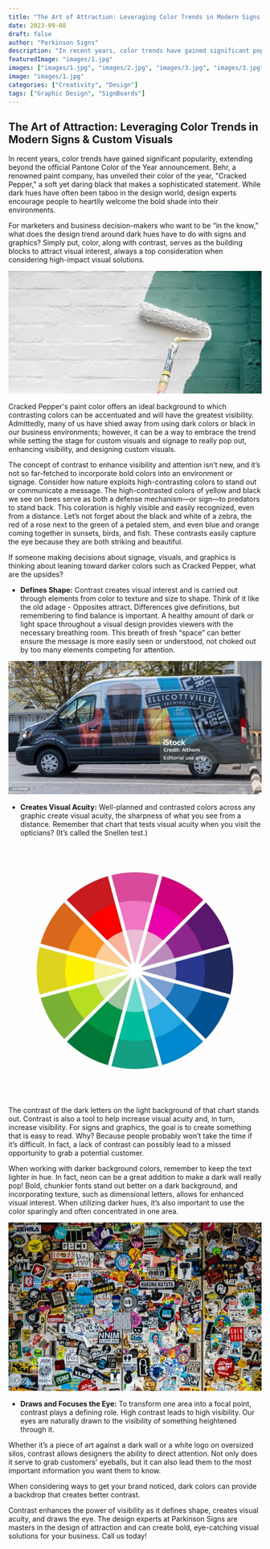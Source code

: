 ```yaml
---
title: "The Art of Attraction: Leveraging Color Trends in Modern Signs & Custom Visuals"
date: 2023-09-08
draft: false
author: "Parkinson Signs"
description: "In recent years, color trends have gained significant popularity, extending beyond the official Pantone Color of the Year announcement. Behr, a renowned paint company, has unveiled their color of the year, \"Cracked Pepper,\" a soft yet daring black that makes a sophisticated statement."
featuredImage: "images/1.jpg"
images: ["images/1.jpg", "images/2.jpg", "images/3.jpg", "images/3.jpg"]
image: "images/1.jpg"
categories: ["Creativity", "Design"]
tags: ["Graphic Design", "SignBoards"]
---
```


## The Art of Attraction: Leveraging Color Trends in Modern Signs & Custom Visuals

In recent years, color trends have gained significant popularity, extending beyond the official Pantone Color of the Year announcement. Behr, a renowned paint company, has unveiled their color of the year, "Cracked Pepper," a soft yet daring black that makes a sophisticated statement. While dark hues have often been taboo in the design world, design experts encourage people to heartily welcome the bold shade into their environments.

For marketers and business decision-makers who want to be “in the know,” what does the design trend around dark hues have to do with signs and graphics? Simply put, color, along with contrast, serves as the building blocks to attract visual interest, always a top consideration when considering high-impact visual solutions.

![Contrast Paint](images/1.jpg)

Cracked Pepper's paint color offers an ideal background to which contrasting colors can be accentuated and will have the greatest visibility. Admittedly, many of us have shied away from using dark colors or black in our business environments; however, it can be a way to embrace the trend while setting the stage for custom visuals and signage to really pop out, enhancing visibility, and designing custom visuals.

The concept of contrast to enhance visibility and attention isn’t new, and it’s not so far-fetched to incorporate bold colors into an environment or signage. Consider how nature exploits high-contrasting colors to stand out or communicate a message. The high-contrasted colors of yellow and black we see on bees serve as both a defense mechanism—or sign—to predators to stand back. This coloration is highly visible and easily recognized, even from a distance. Let’s not forget about the black and white of a zebra, the red of a rose next to the green of a petaled stem, and even blue and orange coming together in sunsets, birds, and fish. These contrasts easily capture the eye because they are both striking and beautiful.

If someone making decisions about signage, visuals, and graphics is thinking about leaning toward darker colors such as Cracked Pepper, what are the upsides?

- **Defines Shape:** Contrast creates visual interest and is carried out through elements from color to texture and size to shape. Think of it like the old adage - Opposites attract. Differences give definitions, but remembering to find balance is important. A healthy amount of dark or light space throughout a visual design provides viewers with the necessary breathing room. This breath of fresh “space” can better ensure the message is more easily seen or understood, not choked out by too many elements competing for attention.

![Van Graphics](images/3.jpg)

- **Creates Visual Acuity:** Well-planned and contrasted colors across any graphic create visual acuity, the sharpness of what you see from a distance. Remember that chart that tests visual acuity when you visit the opticians? (It’s called the Snellen test.)

![Eye Chart](images/2.jpg)

The contrast of the dark letters on the light background of that chart stands out. Contrast is also a tool to help increase visual acuity and, in turn, increase visibility. For signs and graphics, the goal is to create something that is easy to read. Why? Because people probably won’t take the time if it’s difficult. In fact, a lack of contrast can possibly lead to a missed opportunity to grab a potential customer.

When working with darker background colors, remember to keep the text lighter in hue. In fact, neon can be a great addition to make a dark wall really pop! Bold, chunkier fonts stand out better on a dark background, and incorporating texture, such as dimensional letters, allows for enhanced visual interest. When utilizing darker hues, it’s also important to use the color sparingly and often concentrated in one area.

![Wall Graphics](images/4.jpg)

- **Draws and Focuses the Eye:** To transform one area into a focal point, contrast plays a defining role. High contrast leads to high visibility. Our eyes are naturally drawn to the visibility of something heightened through it.

Whether it’s a piece of art against a dark wall or a white logo on oversized silos, contrast allows designers the ability to direct attention. Not only does it serve to grab customers' eyeballs, but it can also lead them to the most important information you want them to know.

When considering ways to get your brand noticed, dark colors can provide a backdrop that creates better contrast.

Contrast enhances the power of visibility as it defines shape, creates visual acuity, and draws the eye. The design experts at Parkinson Signs are masters in the design of attraction and can create bold, eye-catching visual solutions for your business. Call us today!

